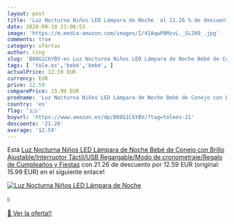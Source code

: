 ```yaml
---
layout: post
title: 'Luz Nocturna Niños LED Lámpara de Noche  al 21.26 % de descuento'
date: 2020-09-10 21:06:53
image: 'https://m.media-amazon.com/images/I/41AqwP0MzvL._SL200_.jpg'
comments: true
category: ofertas
author: ring
slug: 'B08G1C6YBV-es Luz Nocturna Niños LED Lámpara de Noche Bebé de Conejo con...'
tags: [ 'tole.es','bebé','bebé', ]
actualPrice: 12.59 EUR
currency: EUR
price: 12.59
comparePrice: 15.99 EUR
prodname: 'Luz Nocturna Niños LED Lámpara de Noche Bebé de Conejo con Brillo Ajustable/Interruptor Táctil/USB Regargable/Modo de cronometraje/Regalo de Cumpleaños y Fiestas'
country: 'es'
flag: '🇪🇸'
buyurl: 'https://www.amazon.es/dp/B08G1C6YBV/?tag=tolees-21'
descuento: '21.26'
average: '12.59'
---
```


Está [Luz Nocturna Niños LED Lámpara de Noche Bebé de Conejo con Brillo Ajustable/Interruptor Táctil/USB Regargable/Modo de cronometraje/Regalo de Cumpleaños y Fiestas](https://www.amazon.es/dp/B08G1C6YBV/?tag=tolees-21) con 21.26 de descuento por 12.59 EUR (original: 15.99 EUR) en el siguiente enlace!

[![Luz Nocturna Niños LED Lámpara de Noche ](https://m.media-amazon.com/images/I/41AqwP0MzvL._SL200_.jpg)](https://www.amazon.es/dp/B08G1C6YBV/?tag=tolees-21)

ℹ️:


[🛒 Ver la oferta!!](https://www.amazon.es/dp/B08G1C6YBV/?tag=tolees-21)
